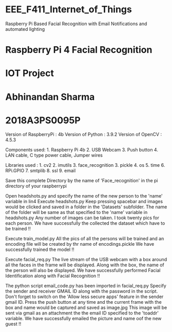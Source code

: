 # EEE_F411_Internet_of_Things
Raspberry Pi Based Facial Recognition with Email Notifications and automated lighting

# Raspberry Pi 4 Facial Recognition
# IOT Project 
# Abhinandan Sharma
# 2018A3PS0095P

Version of RaspberryPi	: 	4b
Version of Python		: 	3.9.2
Version of OpenCV		:	4.5.3

Components used:
	1. Raspberry Pi 4b
	2. USB Webcam
	3. Push button
	4. LAN cable, C type power cable, Jumper wires

Libraries used :
	1. cv2
	2. imutils
	3. face_recognition
	3. pickle
	4. os
	5. time
	6. RPi.GPIO
	7. smtplib
	8. ssl
	9. email

Save this complete Directory by the name of 'Face_recognition' in the pi directory of your raspberrypi	

Open headshots.py and specify the name of the new person to the 'name' variable in lin4
Execute headshots.py
Keep pressing spacebar and images would be clicked and saved in a folder in the 'Datasets' subfolder.
The name of the folder will be same as that specified to the 'name' variable in headshots.py
Any number of images can be taken. I took twenty pics for each person.
We have successfully the collected the dataset which have to be trained !!

Execute train_model.py
All the pics of all the persons will be trained and an encoding file will be created by thr name of encodings.pickle
We have successfully trained the model !!

Execute facial_req.py
The live stream of the USB webcam with a box around all the faces in the frame will be displayed.
Along with the box, the name of the person will also be displayed.
We have successfully performed Facial Identification along with Facial Recognition !!

The python script email_code.py has been imported in facial_req.py
Specify the sender and receiver GMAIL ID along with the password in the script.
Don't forget to switch on the 'Allow less secure apps' feature in the sender gmail ID.
Press the push button at any time and the current frame with the box and name would be captured and saved as image.jpg
This image will be sent via gmail as an attachment the the email ID specified to the 'toaddr' variable.
We have successfully emailed the picture and name oof the new guest !!
